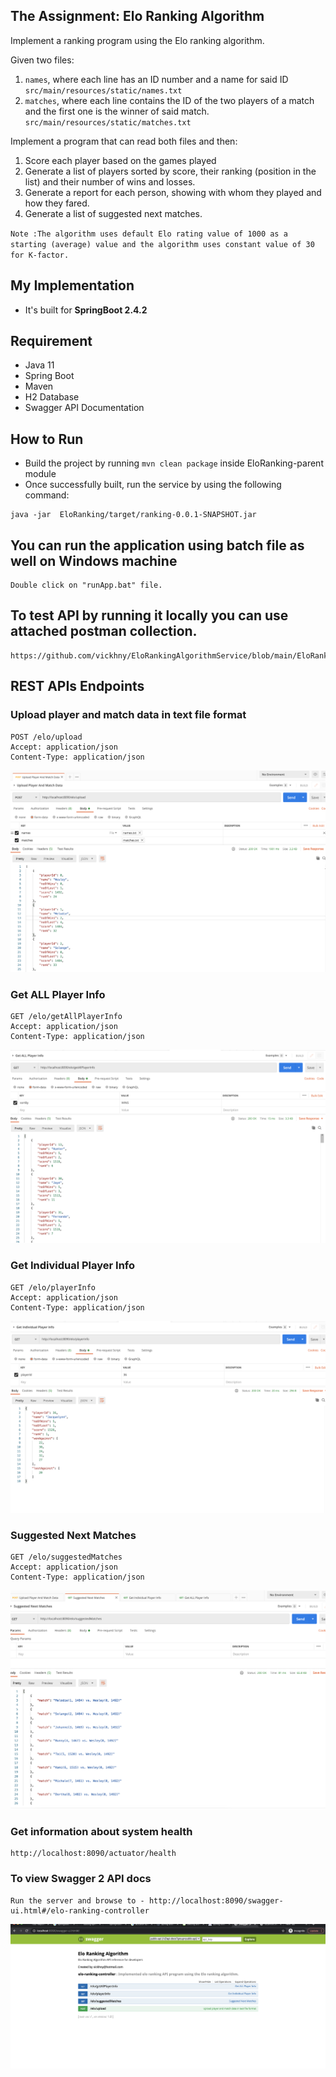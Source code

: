 ## The Assignment: Elo Ranking Algorithm

Implement a ranking program using the Elo ranking algorithm.

Given two files:

1. `names`, where each line has an ID number and a name for said ID `src/main/resources/static/names.txt`
2. `matches`, where each line contains the ID of the two players of a match and the first one is the winner of said match. `src/main/resources/static/matches.txt`
 

Implement a program that can read both files and then:

1. Score each player based on the games played
2. Generate a list of players sorted by score, their ranking (position in the list) and their number of wins and losses.
3. Generate a report for each person, showing with whom they played and how they fared.
4. Generate a list of suggested next matches.

`Note :The algorithm uses default Elo rating value of 1000 as a starting (average) value and the algorithm uses constant value of 30 for K-factor.`

## My Implementation

* It's built for **SpringBoot 2.4.2**

## Requirement
* Java 11
* Spring Boot
* Maven
* H2 Database
* Swagger API Documentation


## How to Run

* Build the project by running `mvn clean package` inside EloRanking-parent module
* Once successfully built, run the service by using the following command:
```
java -jar  EloRanking/target/ranking-0.0.1-SNAPSHOT.jar

```

## You can run the application using batch file as well on Windows machine
```
Double click on "runApp.bat" file.

```



## To test API by running it locally you can use attached postman collection.
```
https://github.com/vickhny/EloRankingAlgorithmService/blob/main/EloRanking.postman_collection.json

```



## REST APIs Endpoints
### Upload player and match data in text file format
```
POST /elo/upload
Accept: application/json
Content-Type: application/json
```
![Alt text](src/main/resources/static/upload.png?raw=true "Optional Title")

### Get ALL Player Info
```
GET /elo/getAllPlayerInfo
Accept: application/json
Content-Type: application/json
```
![Alt text](src/main/resources/static/allplayerinfo.png?raw=true "Optional Title")

### Get Individual Player Info
```
GET /elo/playerInfo
Accept: application/json
Content-Type: application/json
```
![Alt text](src/main/resources/static/individualinfo.png?raw=true "Optional Title")

### Suggested Next Matches
```
GET /elo/suggestedMatches
Accept: application/json
Content-Type: application/json
```
![Alt text](src/main/resources/static/suggestedmatches.png?raw=true "Optional Title")

### Get information about system health
```
http://localhost:8090/actuator/health

```
### To view Swagger 2 API docs
```
Run the server and browse to - http://localhost:8090/swagger-ui.html#/elo-ranking-controller
```
![Alt text](src/main/resources/static/swagger.png?raw=true "Optional Title")
